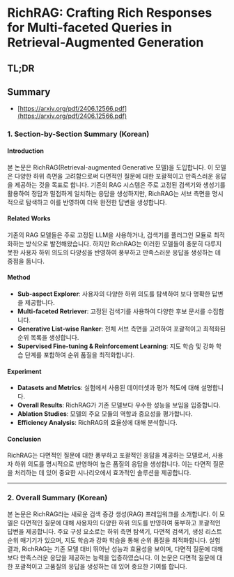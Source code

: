 # RichRAG: Crafting Rich Responses for Multi-faceted Queries in Retrieval-Augmented Generation
## TL;DR
## Summary
- [https://arxiv.org/pdf/2406.12566.pdf](https://arxiv.org/pdf/2406.12566.pdf)

### 1. Section-by-Section Summary (Korean)

#### Introduction
본 논문은 RichRAG(Retrieval-augmented Generative 모델)을 도입합니다. 이 모델은 다양한 하위 측면을 고려함으로써 다면적인 질문에 대한 포괄적이고 만족스러운 응답을 제공하는 것을 목표로 합니다. 기존의 RAG 시스템은 주로 고정된 검색기와 생성기를 활용하여 정답과 밀접하게 일치하는 응답을 생성하지만, RichRAG는 서브 측면을 명시적으로 탐색하고 이를 반영하여 더욱 완전한 답변을 생성합니다.

#### Related Works
기존의 RAG 모델들은 주로 고정된 LLM을 사용하거나, 검색기를 플러그인 모듈로 최적화하는 방식으로 발전해왔습니다. 하지만 RichRAG는 이러한 모델들이 충분히 다루지 못한 사용자 하위 의도의 다양성을 반영하여 풍부하고 만족스러운 응답을 생성하는 데 중점을 둡니다.

#### Method
- **Sub-aspect Explorer**: 사용자의 다양한 하위 의도를 탐색하여 보다 명확한 답변을 제공합니다.
- **Multi-faceted Retriever**: 고정된 검색기를 사용하여 다양한 후보 문서를 수집합니다.
- **Generative List-wise Ranker**: 전체 서브 측면을 고려하여 포괄적이고 최적화된 순위 목록을 생성합니다.
- **Supervised Fine-tuning & Reinforcement Learning**: 지도 학습 및 강화 학습 단계를 포함하여 순위 품질을 최적화합니다.
  
#### Experiment
- **Datasets and Metrics**: 실험에서 사용된 데이터셋과 평가 척도에 대해 설명합니다.
- **Overall Results**: RichRAG가 기존 모델보다 우수한 성능을 보임을 입증합니다.
- **Ablation Studies**: 모델의 주요 모듈의 역할과 중요성을 평가합니다.
- **Efficiency Analysis**: RichRAG의 효율성에 대해 분석합니다.

#### Conclusion
RichRAG는 다면적인 질문에 대한 풍부하고 포괄적인 응답을 제공하는 모델로서, 사용자 하위 의도를 명시적으로 반영하여 높은 품질의 응답을 생성합니다. 이는 다면적 질문을 처리하는 데 있어 중요한 시나리오에서 효과적인 솔루션을 제공합니다.

---

### 2. Overall Summary (Korean)

본 논문은 RichRAG라는 새로운 검색 증강 생성(RAG) 프레임워크를 소개합니다. 이 모델은 다면적인 질문에 대해 사용자의 다양한 하위 의도를 반영하여 풍부하고 포괄적인 답변을 제공합니다. 주요 구성 요소로는 하위 측면 탐색기, 다면적 검색기, 생성 리스트 순위 매기기가 있으며, 지도 학습과 강화 학습을 통해 순위 품질을 최적화합니다. 실험 결과, RichRAG는 기존 모델 대비 뛰어난 성능과 효율성을 보이며, 다면적 질문에 대해 보다 만족스러운 응답을 제공하는 능력을 입증하였습니다. 이 논문은 다면적 질문에 대한 포괄적이고 고품질의 응답을 생성하는 데 있어 중요한 기여를 합니다.